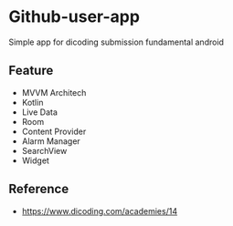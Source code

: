 # Github-user-app
Simple app for dicoding submission fundamental android

## Feature
* MVVM Architech
* Kotlin
* Live Data
* Room
* Content Provider
* Alarm Manager
* SearchView
* Widget

## Reference
* https://www.dicoding.com/academies/14